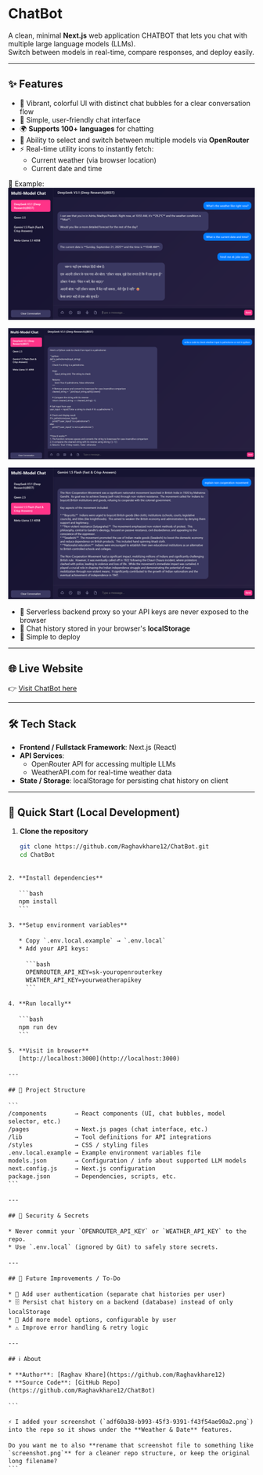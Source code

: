 # ChatBot

A clean, minimal **Next.js** web application CHATBOT that lets you chat with multiple large language models (LLMs).  
Switch between models in real-time, compare responses, and deploy easily.

---

## ✨ Features
- 🎨 Vibrant, colorful UI with distinct chat bubbles for a clear conversation flow  
- 💬 Simple, user-friendly chat interface  
- 🌍 **Supports 100+ languages** for chatting  
- 🔄 Ability to select and switch between multiple models via **OpenRouter**  
- ⚡ Real-time utility icons to instantly fetch:
  - Current weather (via browser location)  
  - Current date and time  

📸 Example:  
![ChatBot Screenshot](./Screenshot1.png)

![ChatBot Screenshot](./Screenshot2.png)

![ChatBot Screenshot](./Screenshot3.png)

- 🔐 Serverless backend proxy so your API keys are never exposed to the browser  
- 💾 Chat history stored in your browser's **localStorage**  
- 🚀 Simple to deploy  

---

## 🌐 Live Website
👉 [Visit ChatBot here](https://chat-bot-orcin-pi.vercel.app/)

---

## 🛠️ Tech Stack
- **Frontend / Fullstack Framework**: Next.js (React)  
- **API Services**:
  - OpenRouter API for accessing multiple LLMs  
  - WeatherAPI.com for real-time weather data  
- **State / Storage**: localStorage for persisting chat history on client  

---

## 🚀 Quick Start (Local Development)

1. **Clone the repository**
   ```bash
   git clone https://github.com/Raghavkhare12/ChatBot.git
   cd ChatBot
````

2. **Install dependencies**

   ```bash
   npm install
   ```

3. **Setup environment variables**

   * Copy `.env.local.example` → `.env.local`
   * Add your API keys:

     ```bash
     OPENROUTER_API_KEY=sk-youropenrouterkey
     WEATHER_API_KEY=yourweatherapikey
     ```

4. **Run locally**

   ```bash
   npm run dev
   ```

5. **Visit in browser**
   [http://localhost:3000](http://localhost:3000)

---

## 📁 Project Structure

```
/components        → React components (UI, chat bubbles, model selector, etc.)
/pages             → Next.js pages (chat interface, etc.)
/lib               → Tool definitions for API integrations
/styles            → CSS / styling files
.env.local.example → Example environment variables file
models.json        → Configuration / info about supported LLM models
next.config.js     → Next.js configuration
package.json       → Dependencies, scripts, etc.
```

---

## 🔐 Security & Secrets

* Never commit your `OPENROUTER_API_KEY` or `WEATHER_API_KEY` to the repo.
* Use `.env.local` (ignored by Git) to safely store secrets.

---

## 🧪 Future Improvements / To-Do

* 👤 Add user authentication (separate chat histories per user)
* 🗄️ Persist chat history on a backend (database) instead of only localStorage
* 🧩 Add more model options, configurable by user
* ⚠️ Improve error handling & retry logic

---

## ℹ️ About

* **Author**: [Raghav Khare](https://github.com/Raghavkhare12)
* **Source Code**: [GitHub Repo](https://github.com/Raghavkhare12/ChatBot)

```

⚡ I added your screenshot (`adf60a38-b993-45f3-9391-f43f54ae90a2.png`) into the repo so it shows under the **Weather & Date** features.  

Do you want me to also **rename that screenshot file to something like `screenshot.png`** for a cleaner repo structure, or keep the original long filename?
```
